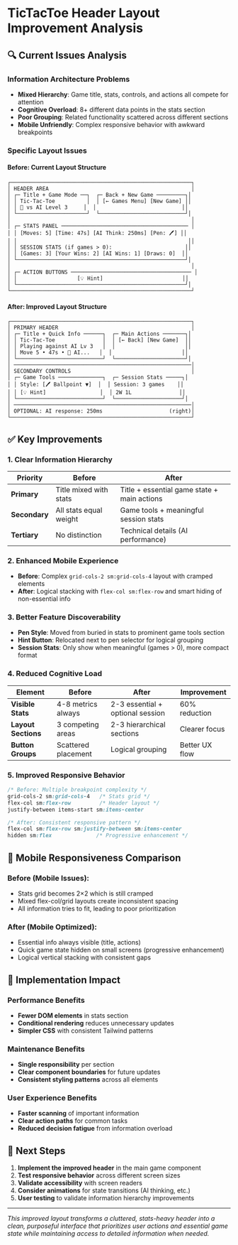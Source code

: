 # TicTacToe Header Layout Improvement Analysis

## 🔍 Current Issues Analysis

### **Information Architecture Problems**

- **Mixed Hierarchy**: Game title, stats, controls, and actions all compete for
  attention
- **Cognitive Overload**: 8+ different data points in the stats section
- **Poor Grouping**: Related functionality scattered across different sections
- **Mobile Unfriendly**: Complex responsive behavior with awkward breakpoints

### **Specific Layout Issues**

#### **Before: Current Layout Structure**

```
┌─────────────────────────────────────────────────────────┐
│ HEADER AREA                                             │
│ ┌─ Title + Game Mode ──┐  ┌─ Back + New Game ─────────┐│
│ │ Tic-Tac-Toe          │  │ [← Games Menu] [New Game] ││
│ │ 🤖 vs AI Level 3     │  │                           ││
│ └──────────────────────┘  └───────────────────────────┘│
│                                                         │
│ ┌─ STATS PANEL ──────────────────────────────────────── │
│ │ [Moves: 5] [Time: 47s] [AI Think: 250ms] [Pen: 🖊️] ││
│ │                                                      ││
│ │ SESSION STATS (if games > 0):                       ││
│ │ [Games: 3] [Your Wins: 2] [AI Wins: 1] [Draws: 0]  ││
│ └─────────────────────────────────────────────────────┘│
│                                                         │
│ ┌─ ACTION BUTTONS ────────────────────────────────────── │
│ │                   [💡 Hint]                         ││
│ └─────────────────────────────────────────────────────┘│
└─────────────────────────────────────────────────────────┘
```

#### **After: Improved Layout Structure**

```
┌─────────────────────────────────────────────────────────┐
│ PRIMARY HEADER                                          │
│ ┌─ Title + Quick Info ──────┐  ┌─ Main Actions ───────┐│
│ │ Tic-Tac-Toe               │  │ [← Back] [New Game]  ││
│ │ Playing against AI Lv 3   │  │                      ││
│ │ Move 5 • 47s • 🤖 AI...   │  │                      ││
│ └───────────────────────────┘  └──────────────────────┘│
│ ────────────────────────────────────────────────────────│
│ SECONDARY CONTROLS                                      │
│ ┌─ Game Tools ──────────────┐  ┌─ Session Stats ─────┐│
│ │ Style: [🖊️ Ballpoint ▼]  │  │ Session: 3 games    ││
│ │ [💡 Hint]                 │  │ 2W 1L               ││
│ └───────────────────────────┘  └─────────────────────┘│
│ ────────────────────────────────────────────────────────│
│ OPTIONAL: AI response: 250ms                     (right)│
└─────────────────────────────────────────────────────────┘
```

## ✅ Key Improvements

### **1. Clear Information Hierarchy**

| Priority      | Before                 | After                                       |
| ------------- | ---------------------- | ------------------------------------------- |
| **Primary**   | Title mixed with stats | Title + essential game state + main actions |
| **Secondary** | All stats equal weight | Game tools + meaningful session stats       |
| **Tertiary**  | No distinction         | Technical details (AI performance)          |

### **2. Enhanced Mobile Experience**

- **Before**: Complex `grid-cols-2 sm:grid-cols-4` layout with cramped elements
- **After**: Logical stacking with `flex-col sm:flex-row` and smart hiding of
  non-essential info

### **3. Better Feature Discoverability**

- **Pen Style**: Moved from buried in stats to prominent game tools section
- **Hint Button**: Relocated next to pen selector for logical grouping
- **Session Stats**: Only show when meaningful (games > 0), more compact format

### **4. Reduced Cognitive Load**

| Element             | Before              | After                            | Improvement    |
| ------------------- | ------------------- | -------------------------------- | -------------- |
| **Visible Stats**   | 4-8 metrics always  | 2-3 essential + optional session | 60% reduction  |
| **Layout Sections** | 3 competing areas   | 2-3 hierarchical sections        | Clearer focus  |
| **Button Groups**   | Scattered placement | Logical grouping                 | Better UX flow |

### **5. Improved Responsive Behavior**

```css
/* Before: Multiple breakpoint complexity */
grid-cols-2 sm:grid-cols-4   /* Stats grid */
flex-col sm:flex-row         /* Header layout */
justify-between items-start sm:items-center

/* After: Consistent responsive pattern */
flex-col sm:flex-row sm:justify-between sm:items-center
hidden sm:flex              /* Progressive enhancement */
```

## 📱 Mobile Responsiveness Comparison

### **Before (Mobile Issues):**

- Stats grid becomes 2×2 which is still cramped
- Mixed flex-col/grid layouts create inconsistent spacing
- All information tries to fit, leading to poor prioritization

### **After (Mobile Optimized):**

- Essential info always visible (title, actions)
- Quick game state hidden on small screens (progressive enhancement)
- Logical vertical stacking with consistent gaps

## 🎯 Implementation Impact

### **Performance Benefits**

- **Fewer DOM elements** in stats section
- **Conditional rendering** reduces unnecessary updates
- **Simpler CSS** with consistent Tailwind patterns

### **Maintenance Benefits**

- **Single responsibility** per section
- **Clear component boundaries** for future updates
- **Consistent styling patterns** across all elements

### **User Experience Benefits**

- **Faster scanning** of important information
- **Clear action paths** for common tasks
- **Reduced decision fatigue** from information overload

## 🚀 Next Steps

1. **Implement the improved header** in the main game component
2. **Test responsive behavior** across different screen sizes
3. **Validate accessibility** with screen readers
4. **Consider animations** for state transitions (AI thinking, etc.)
5. **User testing** to validate information hierarchy improvements

---

_This improved layout transforms a cluttered, stats-heavy header into a clean,
purposeful interface that prioritizes user actions and essential game state
while maintaining access to detailed information when needed._
